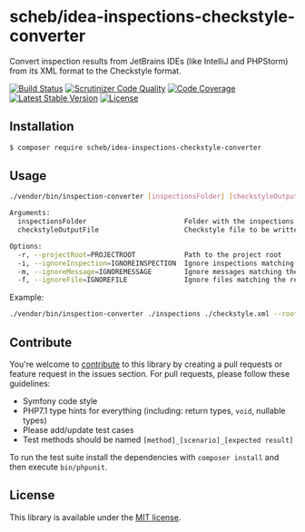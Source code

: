 scheb/idea-inspections-checkstyle-converter
===========================================

Convert inspection results from JetBrains IDEs (like IntelliJ and PHPStorm) from its XML format to the Checkstyle
format.

[![Build Status](https://travis-ci.org/scheb/idea-inspections-checkstyle-converter.svg?branch=master)](https://travis-ci.org/scheb/idea-inspections-checkstyle-converter)
[![Scrutinizer Code Quality](https://scrutinizer-ci.com/g/scheb/idea-inspections-checkstyle-converter/badges/quality-score.png?b=master)](https://scrutinizer-ci.com/g/scheb/idea-inspections-checkstyle-converter/?branch=master)
[![Code Coverage](https://scrutinizer-ci.com/g/scheb/idea-inspections-checkstyle-converter/badges/coverage.png?b=master)](https://scrutinizer-ci.com/g/scheb/idea-inspections-checkstyle-converter/?branch=master)
[![Latest Stable Version](https://poser.pugx.org/scheb/idea-inspections-checkstyle-converter/v/stable.svg)](https://packagist.org/packages/scheb/idea-inspections-checkstyle-converter)
[![License](https://poser.pugx.org/scheb/idea-inspections-checkstyle-converter/license.svg)](https://packagist.org/packages/scheb/idea-inspections-checkstyle-converter)

Installation
------------

```bash
$ composer require scheb/idea-inspections-checkstyle-converter
```

Usage
-----

```bash
./vendor/bin/inspection-converter [inspectionsFolder] [checkstyleOutputFile]

Arguments:
  inspectionsFolder                        Folder with the inspections XML files
  checkstyleOutputFile                     Checkstyle file to be written

Options:
  -r, --projectRoot=PROJECTROOT            Path to the project root
  -i, --ignoreInspection=IGNOREINSPECTION  Ignore inspections matching the regex pattern (multiple values allowed)
  -m, --ignoreMessage=IGNOREMESSAGE        Ignore messages matching the regex pattern (multiple values allowed)
  -f, --ignoreFile=IGNOREFILE              Ignore files matching the regex pattern (multiple values allowed)
```

Example:

```bash
./vendor/bin/inspection-converter ./inspections ./checkstyle.xml --rootPath=src --ignoreInspection=SpellCheckingInspection --ignoreMessage=type.*long
```

Contribute
----------
You're welcome to [contribute](https://github.com/scheb/idea-inspections-checkstyle-converter/graphs/contributors) to
this library by creating a pull requests or feature request in the issues section. For pull requests, please follow
these guidelines:

- Symfony code style
- PHP7.1 type hints for everything (including: return types, `void`, nullable types)
- Please add/update test cases
- Test methods should be named `[method]_[scenario]_[expected result]`

To run the test suite install the dependencies with `composer install` and then execute `bin/phpunit`.

License
-------
This library is available under the [MIT license](LICENSE).
